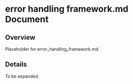# error handling framework.md Document

## Overview
Placeholder for error_handling_framework.md.

## Details
To be expanded.
